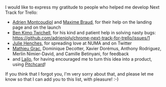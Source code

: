 I would like to express my gratitude to people who helped me develop Next Track for Trello:

- [Adrien Montcoudiol](http://twitter.com/adrienm) and [Maxime Braud](http://twitter.com/mxbraud), for their help on the landing page and on the launch
- [Ben Kimo Twichell](http://www.iambent.com/), for his kind and patient help in solving nasty bugs: https://github.com/adrienjoly/chrome-next-track-for-trello/issues/1
- [Julie Henches](https://twitter.com/j_henches), for spreading love at NUMA and on Twitter
- [Mathieu Grac](http://www.mathieugrac.com/), Dominique Decotter, Xavier Dorémus, Anthony Rodriguez, Merlin Nimier-David, and Camille Betinyani, for feedback
- and [Lailo](https://twitter.com/lailo_ch), for having encouraged me to turn this idea into a product, using [Pitchcard](http://pitchcard.io)!

If you think that I forgot you, I'm very sorry about that, and please let me know so that I can add you to this list, with pleasure! :-)
